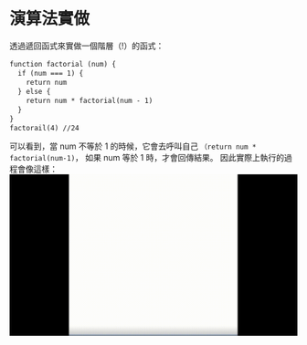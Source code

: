 # 演算法實做

透過遞回函式來實做一個階層（!）的函式：

```
function factorial (num) {
  if (num === 1) {
    return num
  } else {
    return num * factorial(num - 1)
  }
}
factorail(4) //24
```

可以看到，當 num 不等於 1 的時候，它會去呼叫自己
`（return num * factorial(num-1)`，
如果 num 等於 1 時，才會回傳結果。
因此實際上執行的過程會像這樣：
![avatar](./steps.gif)
